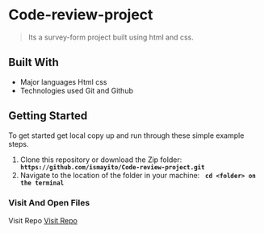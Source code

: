 # Code-review-project

> Its a survey-form project built using html and css.
## Built With
- Major languages
  Html css
- Technologies used
  Git and Github
## Getting Started
To get started get local copy up and run through  these simple example steps.
1. Clone this repository or download the Zip folder:
**`` https://github.com/ismayito/Code-review-project.git``**
2. Navigate to the location of the folder in your machine:
**`` cd <folder> on the terminal``**

### Visit And Open Files
Visit Repo
[Visit Repo](https://github.com/ismayito/Code-review-project)